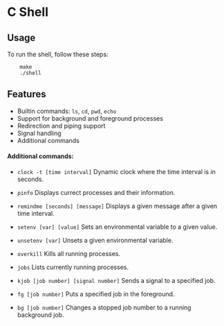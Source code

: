 # C Shell

## Usage

To run the shell, follow these steps:

```
    make
    ./shell
```

## Features

* Builtin commands: ```ls```, ```cd```, ```pwd```, ```echo```
* Support for background and foreground processes
* Redirection and piping support
* Signal handling
* Additional commands

#### Additional commands:

* ```clock -t [time interval]```
Dynamic clock where the time interval is in seconds.

* ```pinfo``` 
Displays currect processes and their information.

* ```remindme [seconds] [message]```
Displays a given message after a given time interval.

* ```setenv [var] [value]```
Sets an environmental variable to a given value.

* ```unsetenv [var]```
Unsets a given environmental variable.

* ```overkill```
Kills all running processes.

* ```jobs```
Lists currently running processes.

* ```kjob [job number] [signal number]```
Sends a signal to a specified job.

* ```fg [job number]```
Puts a specified job in the foreground.

* ```bg [job number]```
Changes a stopped job number to a running background job.
